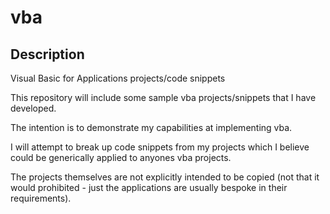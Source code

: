 # vba

## Description
Visual Basic for Applications projects/code snippets

This repository will include some sample vba projects/snippets that I have developed.

The intention is to demonstrate my capabilities at implementing vba.

I will attempt to break up code snippets from my projects which I believe could be generically applied to anyones vba projects.

The projects themselves are not explicitly intended to be copied (not that it would prohibited - just the applications are usually bespoke in their requirements).
